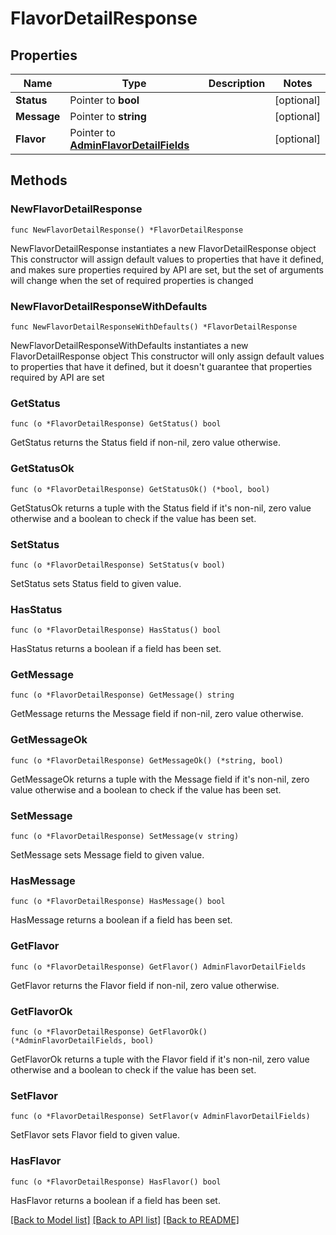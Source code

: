 # FlavorDetailResponse

## Properties

Name | Type | Description | Notes
------------ | ------------- | ------------- | -------------
**Status** | Pointer to **bool** |  | [optional] 
**Message** | Pointer to **string** |  | [optional] 
**Flavor** | Pointer to [**AdminFlavorDetailFields**](AdminFlavorDetailFields.md) |  | [optional] 

## Methods

### NewFlavorDetailResponse

`func NewFlavorDetailResponse() *FlavorDetailResponse`

NewFlavorDetailResponse instantiates a new FlavorDetailResponse object
This constructor will assign default values to properties that have it defined,
and makes sure properties required by API are set, but the set of arguments
will change when the set of required properties is changed

### NewFlavorDetailResponseWithDefaults

`func NewFlavorDetailResponseWithDefaults() *FlavorDetailResponse`

NewFlavorDetailResponseWithDefaults instantiates a new FlavorDetailResponse object
This constructor will only assign default values to properties that have it defined,
but it doesn't guarantee that properties required by API are set

### GetStatus

`func (o *FlavorDetailResponse) GetStatus() bool`

GetStatus returns the Status field if non-nil, zero value otherwise.

### GetStatusOk

`func (o *FlavorDetailResponse) GetStatusOk() (*bool, bool)`

GetStatusOk returns a tuple with the Status field if it's non-nil, zero value otherwise
and a boolean to check if the value has been set.

### SetStatus

`func (o *FlavorDetailResponse) SetStatus(v bool)`

SetStatus sets Status field to given value.

### HasStatus

`func (o *FlavorDetailResponse) HasStatus() bool`

HasStatus returns a boolean if a field has been set.

### GetMessage

`func (o *FlavorDetailResponse) GetMessage() string`

GetMessage returns the Message field if non-nil, zero value otherwise.

### GetMessageOk

`func (o *FlavorDetailResponse) GetMessageOk() (*string, bool)`

GetMessageOk returns a tuple with the Message field if it's non-nil, zero value otherwise
and a boolean to check if the value has been set.

### SetMessage

`func (o *FlavorDetailResponse) SetMessage(v string)`

SetMessage sets Message field to given value.

### HasMessage

`func (o *FlavorDetailResponse) HasMessage() bool`

HasMessage returns a boolean if a field has been set.

### GetFlavor

`func (o *FlavorDetailResponse) GetFlavor() AdminFlavorDetailFields`

GetFlavor returns the Flavor field if non-nil, zero value otherwise.

### GetFlavorOk

`func (o *FlavorDetailResponse) GetFlavorOk() (*AdminFlavorDetailFields, bool)`

GetFlavorOk returns a tuple with the Flavor field if it's non-nil, zero value otherwise
and a boolean to check if the value has been set.

### SetFlavor

`func (o *FlavorDetailResponse) SetFlavor(v AdminFlavorDetailFields)`

SetFlavor sets Flavor field to given value.

### HasFlavor

`func (o *FlavorDetailResponse) HasFlavor() bool`

HasFlavor returns a boolean if a field has been set.


[[Back to Model list]](../README.md#documentation-for-models) [[Back to API list]](../README.md#documentation-for-api-endpoints) [[Back to README]](../README.md)


